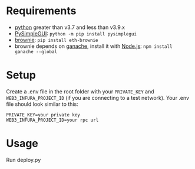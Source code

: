 # Requirements
- [python](https://www.python.org/downloads/) greater than v3.7 and less than v3.9.x
- [PySimpleGUI](https://pysimplegui.readthedocs.io/en/latest/): `python -m pip install pysimplegui`
- [brownie](https://github.com/eth-brownie/brownie): `pip install eth-brownie`
- brownie depends on [ganache](https://github.com/trufflesuite/ganache), install it with [Node.js](https://nodejs.org/en/): `npm install ganache --global`

# Setup
Create a .env file in the root folder with your `PRIVATE_KEY` and `WEB3_INFURA_PROJECT_ID` (if you are connecting to a test network). Your .env file should look similar to this:
  ```
  PRIVATE_KEY=your private key
  WEB3_INFURA_PROJECT_ID=your rpc url
  ```
    
# Usage
Run deploy.py
